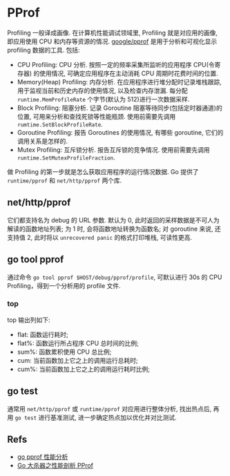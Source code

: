 # PProf
Profiling 一般译成画像. 在计算机性能调试领域里, Profiling 就是对应用的画像, 即应用使用 CPU 和内存等资源的情况.
[google/pprof](https://github.com/google/pprof) 是用于分析和可视化显示 profiling 数据的工具. 包括:
* CPU Profiling: CPU 分析. 按照一定的频率采集所监听的应用程序 CPU(令寄存器) 的使用情况, 可确定应用程序在主动消耗 CPU 周期时花费时间的位置.
* Memory(Heap) Profiling: 内存分析. 在应用程序进行堆分配时记录堆栈跟踪, 用于监视当前和历史内存的使用情况, 以及检查内存泄漏. 每分配 `runtime.MemProfileRate` 个字节(默认为 512)进行一次数据采样.
* Block Profiling: 阻塞分析. 记录 Goroutine 阻塞等待同步(包括定时器通道)的位置, 可用来分析和查找死锁等性能瓶颈. 使用前需要先调用 `rumtime.SetBlockProfileRate`.
* Goroutine Profiling: 报告 Goroutines 的使用情况, 有哪些 goroutine, 它们的调用关系是怎样的.
* Mutex Profiling: 互斥锁分析. 报告互斥锁的竞争情况. 使用前需要先调用 `runtime.SetMutexProfileFraction`.

做 Profiling 的第一步就是怎么获取应用程序的运行情况数据. Go 提供了 `runtime/pprof` 和 `net/http/pprof` 两个库.

## net/http/pprof
它们都支持名为 debug 的 URL 参数. 默认为 0, 此时返回的采样数据是不可人为解读的函数地址列表; 为 1 时, 会将函数地址转换为函数名; 对 goroutine 来说, 还支持值 2, 此时将以 `unrecovered panic` 的格式打印堆栈, 可读性更高. 

## go tool pprof

通过命令 `go tool pprof $HOST/debug/pprof/profile`, 可默认进行 30s 的 CPU Profiling，得到一个分析用的 profile 文件.

### top
top 输出列如下:
* flat: 函数运行耗时;
* flat%: 函数运行所占程序 CPU 总时间的比例;
* sum%: 函数累积使用 CPU 总比例;
* cum: 当前函数加上它之上的调用运行总耗时;
* cum%: 当前函数加上它之上的调用运行耗时比例;

## go test 
通常用 `net/http/pprof` 或 `runtime/pprof` 对应用进行整体分析, 找出热点后, 再用 `go test` 进行基准测试, 进一步确定热点加以优化并对比测试.

## Refs
* [go pprof 性能分析](https://juejin.im/entry/5ac9cf3a518825556534c76e)
* [Go 大杀器之性能剖析 PProf](https://book.eddycjy.com/golang/tools/go-tool-pprof.html)
